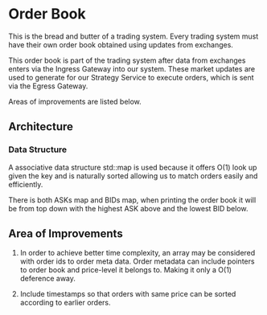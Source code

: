 # Order Book
This is the bread and butter of a trading system. Every trading system must have their own order book obtained
using updates from exchanges. <br>

This order book is part of the trading system after data from exchanges enters via the Ingress Gateway
into our system. These market updates are used to generate for our Strategy Service to execute orders, which is sent
via the Egress Gateway. 

Areas of improvements are listed below.


## Architecture

### Data Structure
A associative data structure std::map is used because it offers O(1) look up given the key 
and is naturally sorted allowing us to match orders easily and efficiently. 

There is both ASKs map and BIDs map, when printing the order book it will be from top down with the
highest ASK above and the lowest BID below. 





## Area of Improvements

1. In order to achieve better time complexity, an array may be considered with order ids to order meta data. 
Order metadata can include pointers to order book and price-level it belongs to. Making it only a O(1) deference away.

2. Include timestamps so that orders with same price can be sorted according to earlier orders. 




